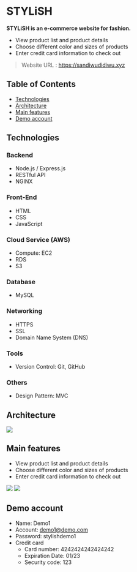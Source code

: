 # STYLiSH
**STYLiSH is an e-commerce website for fashion.**
* View product list and product details
* Choose different color and sizes of products
* Enter credit card information to check out

> Website URL : https://sandiwudidiwu.xyz



## Table of Contents
* [Technologies](#Technologies)
* [Architecture](#Architecture)
* [Main features](#Main-features)
* [Demo account](#Demo-account)


## Technologies
### Backend
* Node.js / Express.js
* RESTful API
* NGINX
### Front-End
* HTML
* CSS
* JavaScript
### Cloud Service (AWS)
* Compute: EC2
* RDS
* S3
### Database
* MySQL
### Networking
* HTTPS
* SSL
* Domain Name System (DNS)
### Tools
* Version Control: Git, GitHub
### Others
* Design Pattern: MVC
## Architecture

![](https://i.imgur.com/XvdkDIT.jpg)

## Main features
* View product list and product details
* Choose different color and sizes of products
* Enter credit card information to check out

![](https://i.imgur.com/9SSoi4b.jpg)
![](https://i.imgur.com/Y9xflAz.jpg)

## Demo account
* Name: Demo1
* Account: demo1@demo.com
* Password: stylishdemo1
* Credit card
    * Card number: 4242424242424242
    * Expiration Date: 01/23
    * Security code: 123
